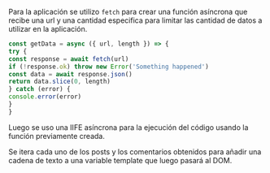 Para la aplicación se utilizo `fetch` para crear una función asíncrona que recibe una url y una cantidad especifica para limitar las cantidad de datos a utilizar en la aplicación.

```js
const getData = async ({ url, length }) => {
try {
const response = await fetch(url)
if (!response.ok) throw new Error('Something happened')
const data = await response.json()
return data.slice(0, length)
} catch (error) {
console.error(error)
}
}
```

Luego se uso una IIFE asíncrona para la ejecución del código usando la función previamente creada.

Se itera cada uno de los posts y los comentarios obtenidos para añadir una cadena de texto a una variable template que luego pasará al DOM.
